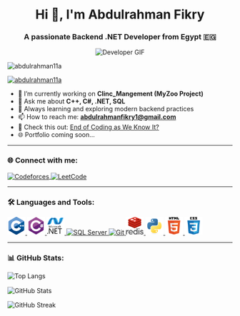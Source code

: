 <h1 align="center">Hi 👋, I'm Abdulrahman Fikry</h1>
<h3 align="center">A passionate Backend .NET Developer from Egypt 🇪🇬</h3>

<p align="center">
  <img src="https://www.icegif.com/wp-content/uploads/2023/12/icegif-96.gif" alt="Developer GIF" width="80%" />
</p>

<p align="left"> 
  <img src="https://komarev.com/ghpvc/?username=abdulrahman11a&label=Profile%20views&color=0e75b6&style=flat" alt="abdulrahman11a" /> 
</p>

<p align="left">
  <a href="https://github.com/ryo-ma/github-profile-trophy">
    <img src="https://github-profile-trophy.vercel.app/?username=abdulrahman11a" alt="abdulrahman11a" />
  </a>
</p>

- 🔭 I’m currently working on **Clinc_Mangement (MyZoo Project)**  
- 💬 Ask me about **C++, C#, .NET, SQL**  
- 🧠 Always learning and exploring modern backend practices  
- 📫 How to reach me: **abdulrahmanfikry1@gmail.com**  
- 🧩 Check this out: [End of Coding as We Know It?](https://www.mindstream.news/p/end-coding)  
- 🌐 Portfolio coming soon...

---

<h3 align="left">🌐 Connect with me:</h3>
<p align="left">
  <a href="https://codeforces.com/profile/abdulrahmanfikry0" target="blank">
    <img align="center" src="https://raw.githubusercontent.com/rahuldkjain/github-profile-readme-generator/master/src/images/icons/Social/codeforces.svg" alt="Codeforces" height="30" width="40" />
  </a>
  <a href="https://www.leetcode.com/abdulrahmanfikry1" target="blank">
    <img align="center" src="https://raw.githubusercontent.com/rahuldkjain/github-profile-readme-generator/master/src/images/icons/Social/leet-code.svg" alt="LeetCode" height="30" width="40" />
  </a>
</p>

---

<h3 align="left">🛠️ Languages and Tools:</h3>
<p align="left">
  <a href="https://www.w3schools.com/cpp/" target="_blank" rel="noreferrer">
    <img src="https://raw.githubusercontent.com/devicons/devicon/master/icons/cplusplus/cplusplus-original.svg" alt="C++" width="40" height="40"/>
  </a>
  <a href="https://www.w3schools.com/cs/" target="_blank" rel="noreferrer">
    <img src="https://raw.githubusercontent.com/devicons/devicon/master/icons/csharp/csharp-original.svg" alt="C#" width="40" height="40"/>
  </a>
  <a href="https://dotnet.microsoft.com/" target="_blank" rel="noreferrer">
    <img src="https://raw.githubusercontent.com/devicons/devicon/master/icons/dot-net/dot-net-original-wordmark.svg" alt=".NET" width="40" height="40"/>
  </a>
  <a href="https://www.microsoft.com/en-us/sql-server" target="_blank" rel="noreferrer">
    <img src="https://www.svgrepo.com/show/303229/microsoft-sql-server-logo.svg" alt="SQL Server" width="40" height="40"/>
  </a>
  <a href="https://git-scm.com/" target="_blank" rel="noreferrer">
    <img src="https://www.vectorlogo.zone/logos/git-scm/git-scm-icon.svg" alt="Git" width="40" height="40"/>
  </a>
  <a href="https://redis.io" target="_blank" rel="noreferrer">
    <img src="https://raw.githubusercontent.com/devicons/devicon/master/icons/redis/redis-original-wordmark.svg" alt="Redis" width="40" height="40"/>
  </a>
  <a href="https://www.python.org" target="_blank" rel="noreferrer">
    <img src="https://raw.githubusercontent.com/devicons/devicon/master/icons/python/python-original.svg" alt="Python" width="40" height="40"/>
  </a>
  <a href="https://www.w3.org/html/" target="_blank" rel="noreferrer">
    <img src="https://raw.githubusercontent.com/devicons/devicon/master/icons/html5/html5-original-wordmark.svg" alt="HTML5" width="40" height="40"/>
  </a>
  <a href="https://www.w3schools.com/css/" target="_blank" rel="noreferrer">
    <img src="https://raw.githubusercontent.com/devicons/devicon/master/icons/css3/css3-original-wordmark.svg" alt="CSS3" width="40" height="40"/>
  </a>
</p>

---

<h3 align="left">📊 GitHub Stats:</h3>

<p>
  <img align="left" src="https://github-readme-stats.vercel.app/api/top-langs?username=abdulrahman11a&show_icons=true&locale=en&layout=compact" alt="Top Langs" />
</p>

<p>&nbsp;</p>

<p>
  <img align="center" src="https://github-readme-stats.vercel.app/api?username=abdulrahman11a&show_icons=true&locale=en" alt="GitHub Stats" />
</p>

<p>
  <img align="center" src="https://github-readme-streak-stats.herokuapp.com/?user=abdulrahman11a" alt="GitHub Streak" />
</p>

